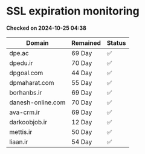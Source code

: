 # SSL expiration monitoring

**Checked on 2024-10-25 04:38**

| Domain | Remained | Status       |
|--------|----------|--------------|
| dpe.ac     | 69 Day   | ✅ |
| dpedu.ir     | 70 Day   | ✅ |
| dpgoal.com     | 44 Day   | ✅ |
| dpmaharat.com     | 55 Day   | ✅ |
| borhanbs.ir     | 69 Day   | ✅ |
| danesh-online.com     | 70 Day   | ✅ |
| ava-crm.ir     | 69 Day   | ✅ |
| darkoobjob.ir     | 12 Day   | ✅ |
| mettis.ir     | 50 Day   | ✅ |
| liaan.ir     | 54 Day   | ✅ |
